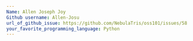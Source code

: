 ```yaml
---
Name: Allen Joseph Joy
Github username: Allen-Josu
url_of_github_issue: https://github.com/NebulaTris/oss101/issues/58
your_favorite_programming_language: Python
---
```

